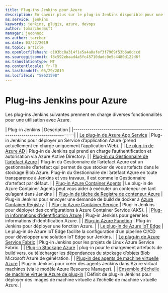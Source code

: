 ```yaml
---
title: Plug-ins Jenkins pour Azure
description: En savoir plus sur le plug-in Jenkins disponible pour une utilisation avec Azure
ms.service: jenkins
keywords: jenkins, plugis, azure, devops
author: tomarchermsft
manager: jeconnoc
ms.author: tarcher
ms.date: 03/22/2019
ms.topic: article
ms.openlocfilehash: c103bc0a314f1e5a4a0afef3f7969f53b6a0dccd
ms.sourcegitcommit: f8c592ebaad4a5fc45710dadc0e5c4480d122d6f
ms.translationtype: MT
ms.contentlocale: fr-FR
ms.lasthandoff: 03/29/2019
ms.locfileid: "58621598"
---
```

# <a name="jenkins-plugins-for-azure"></a>Plug-ins Jenkins pour Azure

Les plug-ins Jenkins suivantes prennent en charge diverses fonctionnalités pour une utilisation avec Azure.
  
| Plug-in Jenkins | Description                                   |
|------------------------------------------------------------------------------|
| [Le plug-in de Azure App Service](https://plugins.jenkins.io/azure-app-service)     | Plug-in Jenkins pour déployer un Service d’application Azure (prend actuellement en charge uniquement l’application Web). | 
| [Le plug-in de Azure AD](https://plugins.jenkins.io/azure-ad)                       | Plug-in de Jenkins qui prend en charge l’authentification et autorisation via Azure Active Directory. | 
| [Plug-in du Gestionnaire de l’artefact Azure](https://plugins.jenkins.io/azure-artifact-manager) | Plug-in du Gestionnaire de l’artefact Azure est un gestionnaire d’artefact qui permet de que stocker de vos artefacts dans le stockage Blob Azure. Plug-in du Gestionnaire de l’artefact Azure en toute transparence à Jenkins et vos travaux, il est comme le Gestionnaire d’artefact par défaut. | 
| [Plug-in Azure Container Agents](https://plugins.jenkins.io/azure-container-agents) | Le plug-in de Azure Container Agents peut vous aider à exécuter un conteneur en tant qu’agent dans Jenkins | 
| [Plug-in de tâche de Registre de conteneur Azure](https://plugins.jenkins.io/azure-container-registry-tasks)       | Plug-in Jenkins pour envoyer une demande de build de docker à [Azure Container Registry](/azure/container-registry/container-registry-tasks-overview). |
| [Plug-in Azure Container Service](https://plugins.jenkins.io/azure-acs)       | Plug-in Jenkins pour déployer des configurations à Azure Container Service (AKS). | 
| [Plug-in informations d’identification Azure](https://plugins.jenkins.io/azure-credentials)      | Plug-in Jenkins pour gérer les informations d’identification Azure. | 
| [Plug-in Azure Function](https://plugins.jenkins.io/azure-function)           | Plug-in Jenkins pour déployer une fonction Azure. | 
| [Le plug-in de Azure IoT Edge](https://plugins.jenkins.io/azure-iot-edge)           | Le plug-in de Azure IoT Edge facilite la configuration d’un pipeline CI/CD pour développer une solution IoT Edge sur Jenkins. | 
| [Le plug-in de Azure Service Fabric](https://plugins.jenkins.io/service-fabric)     | Plug-in Jenkins pour les projets de Linux Azure Service Fabric. |
| [Plug-in Stockage Azure](https://plugins.jenkins.io/windows-azure-storage)     | plug-in pour le chargement artefacts de build vers, ou télécharger les dépendances du stockage d’objets Blob Microsoft Azure de génération. | 
| [Plug-in des agents de machine virtuelle Azure](https://plugins.jenkins.io/azure-vm-agents)         | Plug-in Jenkins pour créer des agents Jenkins dans Azure virtual machines (via le modèle Azure Resource Manager). | 
| [Ensemble d’échelle de machine virtuelle Azure de plug-in](https://plugins.jenkins.io/azure-vmss)           | Définit de plug-in Jenkins pour déployer des images de machine virtuelle à l’échelle de machine virtuelle Azure. | 